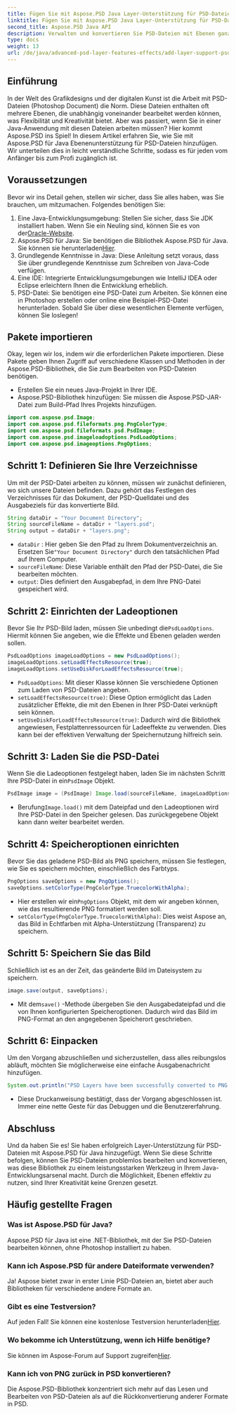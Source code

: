 ```yaml
---
title: Fügen Sie mit Aspose.PSD Java Layer-Unterstützung für PSD-Dateien hinzu
linktitle: Fügen Sie mit Aspose.PSD Java Layer-Unterstützung für PSD-Dateien hinzu
second_title: Aspose.PSD Java API
description: Verwalten und konvertieren Sie PSD-Dateien mit Ebenen ganz einfach in das PNG-Format mit Aspose.PSD für Java! Perfekt für Entwickler, die Grafikbearbeitung benötigen.
type: docs
weight: 13
url: /de/java/advanced-psd-layer-features-effects/add-layer-support-psd-files/
---
```

## Einführung
In der Welt des Grafikdesigns und der digitalen Kunst ist die Arbeit mit PSD-Dateien (Photoshop Document) die Norm. Diese Dateien enthalten oft mehrere Ebenen, die unabhängig voneinander bearbeitet werden können, was Flexibilität und Kreativität bietet. Aber was passiert, wenn Sie in einer Java-Anwendung mit diesen Dateien arbeiten müssen? Hier kommt Aspose.PSD ins Spiel! In diesem Artikel erfahren Sie, wie Sie mit Aspose.PSD für Java Ebenenunterstützung für PSD-Dateien hinzufügen. Wir unterteilen dies in leicht verständliche Schritte, sodass es für jeden vom Anfänger bis zum Profi zugänglich ist.
## Voraussetzungen
Bevor wir ins Detail gehen, stellen wir sicher, dass Sie alles haben, was Sie brauchen, um mitzumachen. Folgendes benötigen Sie:
1.  Eine Java-Entwicklungsumgebung: Stellen Sie sicher, dass Sie JDK installiert haben. Wenn Sie ein Neuling sind, können Sie es von der[Oracle-Website](https://www.oracle.com/java/technologies/javase-jdk11-downloads.html).
2.  Aspose.PSD für Java: Sie benötigen die Bibliothek Aspose.PSD für Java. Sie können sie herunterladen[Hier](https://releases.aspose.com/psd/java/).
3. Grundlegende Kenntnisse in Java: Diese Anleitung setzt voraus, dass Sie über grundlegende Kenntnisse zum Schreiben von Java-Code verfügen.
4. Eine IDE: Integrierte Entwicklungsumgebungen wie IntelliJ IDEA oder Eclipse erleichtern Ihnen die Entwicklung erheblich.
5. PSD-Datei: Sie benötigen eine PSD-Datei zum Arbeiten. Sie können eine in Photoshop erstellen oder online eine Beispiel-PSD-Datei herunterladen.
Sobald Sie über diese wesentlichen Elemente verfügen, können Sie loslegen!
## Pakete importieren
Okay, legen wir los, indem wir die erforderlichen Pakete importieren. Diese Pakete geben Ihnen Zugriff auf verschiedene Klassen und Methoden in der Aspose.PSD-Bibliothek, die Sie zum Bearbeiten von PSD-Dateien benötigen.

- Erstellen Sie ein neues Java-Projekt in Ihrer IDE.
- Aspose.PSD-Bibliothek hinzufügen: Sie müssen die Aspose.PSD-JAR-Datei zum Build-Pfad Ihres Projekts hinzufügen.
```java
import com.aspose.psd.Image;
import com.aspose.psd.fileformats.png.PngColorType;
import com.aspose.psd.fileformats.psd.PsdImage;
import com.aspose.psd.imageloadoptions.PsdLoadOptions;
import com.aspose.psd.imageoptions.PngOptions;
```
## Schritt 1: Definieren Sie Ihre Verzeichnisse
Um mit der PSD-Datei arbeiten zu können, müssen wir zunächst definieren, wo sich unsere Dateien befinden. Dazu gehört das Festlegen des Verzeichnisses für das Dokument, der PSD-Quelldatei und des Ausgabeziels für das konvertierte Bild.

```java
String dataDir = "Your Document Directory";
String sourceFileName = dataDir + "layers.psd";
String output = dataDir + "layers.png";
```

- `dataDir` : Hier geben Sie den Pfad zu Ihrem Dokumentverzeichnis an. Ersetzen Sie`"Your Document Directory"` durch den tatsächlichen Pfad auf Ihrem Computer.
- `sourceFileName`: Diese Variable enthält den Pfad der PSD-Datei, die Sie bearbeiten möchten.
- `output`: Dies definiert den Ausgabepfad, in dem Ihre PNG-Datei gespeichert wird.
## Schritt 2: Einrichten der Ladeoptionen
 Bevor Sie Ihr PSD-Bild laden, müssen Sie unbedingt die`PsdLoadOptions`. Hiermit können Sie angeben, wie die Effekte und Ebenen geladen werden sollen.

```java
PsdLoadOptions imageLoadOptions = new PsdLoadOptions();
imageLoadOptions.setLoadEffectsResource(true);
imageLoadOptions.setUseDiskForLoadEffectsResource(true);
```

- `PsdLoadOptions`: Mit dieser Klasse können Sie verschiedene Optionen zum Laden von PSD-Dateien angeben.
- `setLoadEffectsResource(true)`: Diese Option ermöglicht das Laden zusätzlicher Effekte, die mit den Ebenen in Ihrer PSD-Datei verknüpft sein können.
- `setUseDiskForLoadEffectsResource(true)`: Dadurch wird die Bibliothek angewiesen, Festplattenressourcen für Ladeeffekte zu verwenden. Dies kann bei der effektiven Verwaltung der Speichernutzung hilfreich sein.
## Schritt 3: Laden Sie die PSD-Datei
 Wenn Sie die Ladeoptionen festgelegt haben, laden Sie im nächsten Schritt Ihre PSD-Datei in ein`PsdImage` Objekt.

```java
PsdImage image = (PsdImage) Image.load(sourceFileName, imageLoadOptions);
```

-  Berufung`Image.load()` mit dem Dateipfad und den Ladeoptionen wird Ihre PSD-Datei in den Speicher gelesen. Das zurückgegebene Objekt kann dann weiter bearbeitet werden.
## Schritt 4: Speicheroptionen einrichten
Bevor Sie das geladene PSD-Bild als PNG speichern, müssen Sie festlegen, wie Sie es speichern möchten, einschließlich des Farbtyps.

```java
PngOptions saveOptions = new PngOptions();
saveOptions.setColorType(PngColorType.TruecolorWithAlpha);
```

-  Hier erstellen wir ein`PngOptions` Objekt, mit dem wir angeben können, wie das resultierende PNG formatiert werden soll.
- `setColorType(PngColorType.TruecolorWithAlpha)`: Dies weist Aspose an, das Bild in Echtfarben mit Alpha-Unterstützung (Transparenz) zu speichern.
## Schritt 5: Speichern Sie das Bild
Schließlich ist es an der Zeit, das geänderte Bild im Dateisystem zu speichern.

```java
image.save(output, saveOptions);
```

-  Mit dem`save()` -Methode übergeben Sie den Ausgabedateipfad und die von Ihnen konfigurierten Speicheroptionen. Dadurch wird das Bild im PNG-Format an den angegebenen Speicherort geschrieben.
## Schritt 6: Einpacken
Um den Vorgang abzuschließen und sicherzustellen, dass alles reibungslos abläuft, möchten Sie möglicherweise eine einfache Ausgabenachricht hinzufügen.

```java
System.out.println("PSD Layers have been successfully converted to PNG!");
```

- Diese Druckanweisung bestätigt, dass der Vorgang abgeschlossen ist. Immer eine nette Geste für das Debuggen und die Benutzererfahrung.
## Abschluss
Und da haben Sie es! Sie haben erfolgreich Layer-Unterstützung für PSD-Dateien mit Aspose.PSD für Java hinzugefügt. Wenn Sie diese Schritte befolgen, können Sie PSD-Dateien problemlos bearbeiten und konvertieren, was diese Bibliothek zu einem leistungsstarken Werkzeug in Ihrem Java-Entwicklungsarsenal macht.
Durch die Möglichkeit, Ebenen effektiv zu nutzen, sind Ihrer Kreativität keine Grenzen gesetzt.
## Häufig gestellte Fragen
### Was ist Aspose.PSD für Java?
Aspose.PSD für Java ist eine .NET-Bibliothek, mit der Sie PSD-Dateien bearbeiten können, ohne Photoshop installiert zu haben.
### Kann ich Aspose.PSD für andere Dateiformate verwenden?
Ja! Aspose bietet zwar in erster Linie PSD-Dateien an, bietet aber auch Bibliotheken für verschiedene andere Formate an.
### Gibt es eine Testversion?
 Auf jeden Fall! Sie können eine kostenlose Testversion herunterladen[Hier](https://releases.aspose.com/).
### Wo bekomme ich Unterstützung, wenn ich Hilfe benötige?
 Sie können im Aspose-Forum auf Support zugreifen[Hier](https://forum.aspose.com/c/psd/34).
### Kann ich von PNG zurück in PSD konvertieren?
Die Aspose.PSD-Bibliothek konzentriert sich mehr auf das Lesen und Bearbeiten von PSD-Dateien als auf die Rückkonvertierung anderer Formate in PSD.